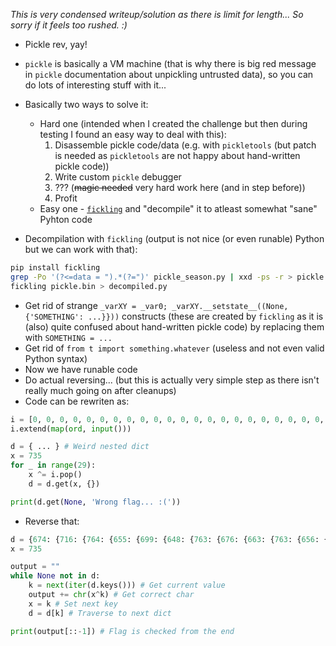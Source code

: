 *This is very condensed writeup/solution as there is limit for length... So sorry if it feels too rushed. :)*

- Pickle rev, yay!
- `pickle` is basically a VM machine (that is why there is big red message in `pickle` documentation about unpickling untrusted data), so you can do lots of interesting stuff with it...
- Basically two ways to solve it:
    - Hard one (intended when I created the challenge but then during testing I found an easy way to deal with this):
        1. Disassemble pickle code/data (e.g. with `pickletools` (but patch is needed as `pickletools` are not happy about hand-written pickle code))
        2. Write custom `pickle` debugger
        3. ??? (~~magic needed~~ very hard work here (and in step before))
        4. Profit
    - Easy one - [`fickling`](https://github.com/trailofbits/fickling) and "decompile" it to atleast somewhat "sane" Pyhton code

- Decompilation with `fickling` (output is not nice (or even runable) Python but we can work with that):
```sh
pip install fickling
grep -Po '(?<=data = ").*(?=")' pickle_season.py | xxd -ps -r > pickle.bin
fickling pickle.bin > decompiled.py
```

- Get rid of strange `_varXY = _var0; _varXY.__setstate__((None, {'SOMETHING': ...}}))` constructs (these are created by `fickling` as it is (also) quite confused about hand-written pickle code) by replacing them with `SOMETHING = ...`
- Get rid of `from t import something.whatever` (useless and not even valid Python syntax)
- Now we have runable code
- Do actual reversing... (but this is actually very simple step as there isn't really much going on after cleanups)
- Code can be rewriten as:
```py
i = [0, 0, 0, 0, 0, 0, 0, 0, 0, 0, 0, 0, 0, 0, 0, 0, 0, 0, 0, 0, 0, 0, 0, 0, 0, 0, 0, 0, -42]
i.extend(map(ord, input()))

d = { ... } # Weird nested dict
x = 735
for _ in range(29):
    x ^= i.pop()
    d = d.get(x, {})

print(d.get(None, 'Wrong flag... :('))
```
- Reverse that:
```py
d = {674: {716: {764: {655: {699: {648: {763: {676: {663: {763: {656: {755: {706: {658: {717: {675: {658: {717: {672: {656: {756: {711: {693: {645: {711: {700: {753: {679: {746: {None: 'Correct!'}}}}}}}}}}}}}}}}}}}}}}}}}}}}}}
x = 735

output = ""
while None not in d:
    k = next(iter(d.keys())) # Get current value
    output += chr(x^k) # Get correct char
    x = k # Set next key
    d = d[k] # Traverse to next dict

print(output[::-1]) # Flag is checked from the end
```

